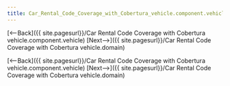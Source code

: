 ```yaml
---
title: Car_Rental_Code_Coverage_with_Cobertura_vehicle.component.vehicletype
---
```

[<--Back]({{ site.pagesurl}}/Car Rental Code Coverage with Cobertura vehicle.component.vehicle)  [Next-->]({{ site.pagesurl}}/Car Rental Code Coverage with Cobertura vehicle.domain)


[<--Back]({{ site.pagesurl}}/Car Rental Code Coverage with Cobertura vehicle.component.vehicle)  [Next-->]({{ site.pagesurl}}/Car Rental Code Coverage with Cobertura vehicle.domain)